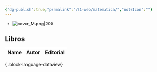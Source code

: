 ```yaml
---
{"dg-publish":true,"permalink":"/21-web/matematica/","noteIcon":""}
---
```


- ![cover_M.png|200](/img/user/11%20%C3%81reas%20%E2%9A%99/02%20Biblioteca/%F0%9F%92%BE%20Adjuntos/cover_M.png)
## Libros
| Name | Autor | Editorial |
| ---- | ----- | --------- |

{ .block-language-dataview}